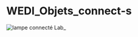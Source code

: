 # WEDI_Objets_connect-s
![lampe connecté Lab_](https://github.com/user-attachments/assets/c63152b7-f222-4aee-9c4b-fcbb43a165ad)
